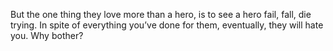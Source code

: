 But the one thing they love more than a hero, is to see a hero fail, fall, die trying. In spite of everything you’ve done for them, eventually, they will hate you. Why bother?
